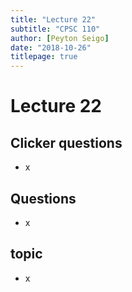 ```yaml
---
title: "Lecture 22"
subtitle: "CPSC 110"
author: [Peyton Seigo]
date: "2018-10-26"
titlepage: true
---
```


# Lecture 22

## Clicker questions

- x

## Questions

- x

## topic

- x
